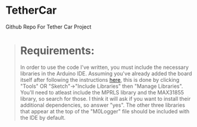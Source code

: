 # TetherCar
Github Repo For Tether Car Project 

> # Requirements:
> In order to use the code I've written, you must include the necessary libraries in the Arduino IDE. Assuming you've already added the 
> board itself after following the instructions [here](https://learn.adafruit.com/adafruit-feather-m0-adalogger/setup), this is done by 
> clicking "Tools" OR "Sketch"->"Include Libraries" then "Manage Libraries". You'll need to atleast include the MPRLS library and the 
> MAX31855 library, so search for those. I think it will ask if you want to install their additional dependencies, so answer "yes". The 
> other three libraries that appear at the top of the "M0Logger" file should be included with the IDE by default.